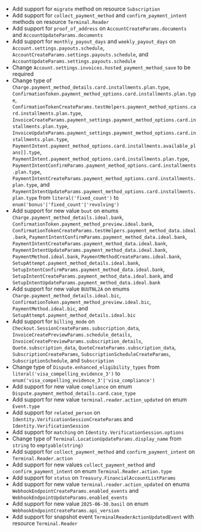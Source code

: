 * Add support for `migrate` method on resource `Subscription`
* Add support for `collect_payment_method` and `confirm_payment_intent` methods on resource `Terminal.Reader`
* Add support for `proof_of_address` on `AccountCreateParams.documents` and `AccountUpdateParams.documents`
* Add support for `monthly_payout_days` and `weekly_payout_days` on `Account.settings.payouts.schedule`, `AccountCreateParams.settings.payouts.schedule`, and `AccountUpdateParams.settings.payouts.schedule`
* Change `Account.settings.invoices.hosted_payment_method_save` to be required
* Change type of `Charge.payment_method_details.card.installments.plan.type`, `ConfirmationToken.payment_method_options.card.installments.plan.type`, `ConfirmationTokenCreateParams.testHelpers.payment_method_options.card.installments.plan.type`, `InvoiceCreateParams.payment_settings.payment_method_options.card.installments.plan.type`, `InvoiceUpdateParams.payment_settings.payment_method_options.card.installments.plan.type`, `PaymentIntent.payment_method_options.card.installments.available_plans[].type`, `PaymentIntent.payment_method_options.card.installments.plan.type`, `PaymentIntentConfirmParams.payment_method_options.card.installments.plan.type`, `PaymentIntentCreateParams.payment_method_options.card.installments.plan.type`, and `PaymentIntentUpdateParams.payment_method_options.card.installments.plan.type` from `literal('fixed_count')` to `enum('bonus'|'fixed_count'|'revolving')`
* Add support for new value `buut` on enums `Charge.payment_method_details.ideal.bank`, `ConfirmationToken.payment_method_preview.ideal.bank`, `ConfirmationTokenCreateParams.testHelpers.payment_method_data.ideal.bank`, `PaymentIntentConfirmParams.payment_method_data.ideal.bank`, `PaymentIntentCreateParams.payment_method_data.ideal.bank`, `PaymentIntentUpdateParams.payment_method_data.ideal.bank`, `PaymentMethod.ideal.bank`, `PaymentMethodCreateParams.ideal.bank`, `SetupAttempt.payment_method_details.ideal.bank`, `SetupIntentConfirmParams.payment_method_data.ideal.bank`, `SetupIntentCreateParams.payment_method_data.ideal.bank`, and `SetupIntentUpdateParams.payment_method_data.ideal.bank`
* Add support for new value `BUUTNL2A` on enums `Charge.payment_method_details.ideal.bic`, `ConfirmationToken.payment_method_preview.ideal.bic`, `PaymentMethod.ideal.bic`, and `SetupAttempt.payment_method_details.ideal.bic`
* Add support for `billing_mode` on `Checkout.SessionCreateParams.subscription_data`, `InvoiceCreatePreviewParams.schedule_details`, `InvoiceCreatePreviewParams.subscription_details`, `Quote.subscription_data`, `QuoteCreateParams.subscription_data`, `SubscriptionCreateParams`, `SubscriptionScheduleCreateParams`, `SubscriptionSchedule`, and `Subscription`
* Change type of `Dispute.enhanced_eligibility_types` from `literal('visa_compelling_evidence_3')` to `enum('visa_compelling_evidence_3'|'visa_compliance')`
* Add support for new value `compliance` on enum `Dispute.payment_method_details.card.case_type`
* Add support for new value `terminal.reader.action_updated` on enum `Event.type`
* Add support for `related_person` on `Identity.VerificationSessionCreateParams` and `Identity.VerificationSession`
* Add support for `matching` on `Identity.VerificationSession.options`
* Change type of `Terminal.LocationUpdateParams.display_name` from `string` to `emptyable(string)`
* Add support for `collect_payment_method` and `confirm_payment_intent` on `Terminal.Reader.action`
* Add support for new values `collect_payment_method` and `confirm_payment_intent` on enum `Terminal.Reader.action.type`
* Add support for `status` on `Treasury.FinancialAccountListParams`
* Add support for new value `terminal.reader.action_updated` on enums `WebhookEndpointCreateParams.enabled_events` and `WebhookEndpointUpdateParams.enabled_events`
* Add support for new value `2025-06-30.basil` on enum `WebhookEndpointCreateParams.api_version`
* Add support for snapshot event `TerminalReaderActionUpdatedEvent` with resource `Terminal.Reader`